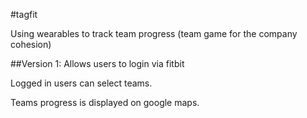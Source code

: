 #tagfit

Using wearables to track team progress (team game for the company cohesion)

##Version 1:
Allows users to login via fitbit

Logged in users can select teams.

Teams progress is displayed on google maps.

